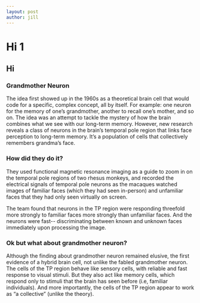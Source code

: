```yaml
---
layout: post
author: jill
---
```

# Hi 1
## Hi
### Grandmother Neuron
The idea first showed up in the 1960s as a theoretical brain cell that would code for a specific, complex concept, all by itself. For example: one neuron for the memory of one’s grandmother, another to recall one’s mother, and so on. The idea was an attempt to tackle the mystery of how the brain combines what we see with our long-term memory. 
However, new research reveals a class of neurons in the brain’s temporal pole region that links face perception to long-term memory. It’s a population of cells that collectively remembers grandma’s face.

### How did they do it?
They used functional magnetic resonance imaging as a guide to zoom in on the temporal pole regions of two rhesus monkeys, and recorded the electrical signals of temporal pole neurons as the macaques watched images of familiar faces (which they had seen in-person) and unfamiliar faces that they had only seen virtually on screen.

The team found that neurons in the TP region were responding threefold more strongly to familiar faces more strongly than unfamiliar faces. And the neurons were fast-- discriminating between known and unknown faces immediately upon processing the image.


### Ok but what about grandmother neuron?

Although the finding about grandmother neuron remained elusive, the first evidence of a hybrid brain cell, not unlike the fabled grandmother neuron. The cells of the TP region behave like sensory cells, with reliable and fast response to visual stimuli. But they also act like memory cells, which respond only to stimuli that the brain has seen before (i.e, familiar individuals). And more importantly, the cells of the TP region appear to work as “a collective” (unlike the theory). 



